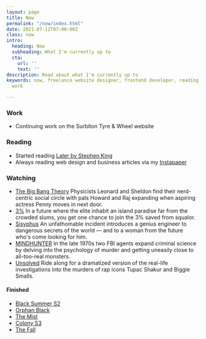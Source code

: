 ```yaml
---
layout: page
title: Now
permalink: "/now/index.html"
date: 2021-07-12T07:00:00Z
class: now
intro:
  heading: Now
  subheading: What I'm currently up to
  cta:
    url: ''
    text: ''
description: Read about what I'm currently up to
keywords: now, freelance website designer, frontend developer, reading, watching,
  work

---
```

### Work

* Continuing work on the Surbiton Tyre & Wheel website

### Reading

* Started reading [Later by Stephen King](https://beta.readng.co/book/later-by-stephen-king-yVvaN "Later by Stephen King")
* Always reading web design and business articles via my [Instapaper](https://www.instapaper.com/p/juanfernandes "Juan Fernandes on Instapaper")

### Watching

* [The Big Bang Theory](https://www.netflix.com/gb/title/70143830)
  Physicists Leonard and Sheldon find their nerd-centric social circle with pals Howard and Raj expanding when aspiring actress Penny moves in next door.
* [3%](https://www.netflix.com/gb/title/80074220 "3%")
  In a future where the elite inhabit an island paradise far from the crowded slums, you get one chance to join the 3% saved from squalor.
* [Sisyphus](https://www.netflix.com/gb/title/81397558)
  An unfathomable incident introduces a genius engineer to dangerous secrets of the world — and to a woman from the future who's come looking for him.
* [MINDHUNTER](https://www.netflix.com/gb/Title/80114855)
  In the late 1970s two FBI agents expand criminal science by delving into the psychology of murder and getting uneasily close to all-too-real monsters.
* [Unsolved](https://www.netflix.com/gb/title/80177416)
  Ride along for a dramatized version of the real-life investigations into the murders of rap icons Tupac Shakur and Biggie Smalls.

#### Finished

* [Black Summer S2](https://www.netflix.com/gb/title/80198988)
* [Orphan Black](https://www.netflix.com/gb/title/70276033 "Orphan Black")
* [The Mist](https://www.netflix.com/gb/Title/80135414)
* [Colony S3](https://www.netflix.com/gb/title/80077417)
* [The Fall](https://www.netflix.com/gb/title/70272726)